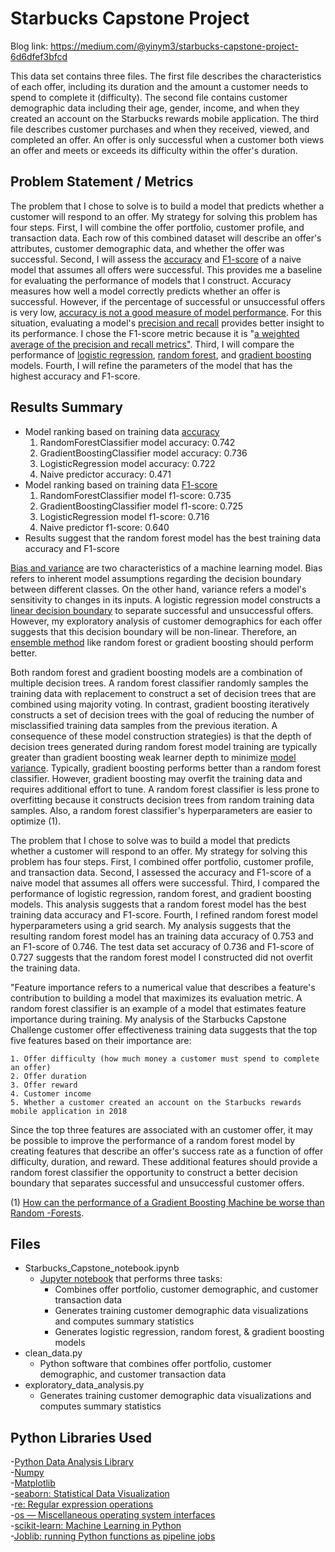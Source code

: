 # Starbucks Capstone Project
Blog link: https://medium.com/@yinym3/starbucks-capstone-project-6d6dfef3bfcd

This data set contains three files. The first file describes the characteristics of each offer, including its duration and the amount  a customer needs to spend to complete it (difficulty). The second file contains customer demographic data including their age, gender, income, and when they created an account on the Starbucks rewards mobile application. The third file describes customer purchases and when they received, viewed, and completed an offer. An offer is only successful when a customer both views an offer and meets or exceeds its difficulty within the offer's duration.
  
## Problem Statement / Metrics 
The problem that I chose to solve is to build a model that predicts whether a customer will respond to an offer. My strategy for solving this problem has four steps. First, I will combine the offer portfolio, customer profile, and transaction data. Each row of this combined dataset will describe an offer's attributes, customer demographic data, and whether the offer was successful. Second, I will assess the [accuracy](https://developers.google.com/machine-learning/crash-course/classification/accuracy) and [F1-score](https://scikit-learn.org/stable/modules/generated/sklearn.metrics.f1_score.html) of a naive model that assumes all offers were successful. This provides me a baseline for evaluating the performance of models that I construct. Accuracy measures how well a model correctly predicts whether an offer is successful. However, if the percentage of successful or unsuccessful offers is very low, [accuracy is not a good measure of model performance](https://www.manning.com/books/practical-data-science-with-r). For this situation, evaluating a model's [precision and recall](https://towardsdatascience.com/beyond-accuracy-precision-and-recall-3da06bea9f6c) provides better insight to its performance. I chose the F1-score metric because it is "[a weighted average of the precision and recall metrics"](https://scikit-learn.org/stable/modules/generated/sklearn.metrics.f1_score.html). Third, I will compare the performance of [logistic regression](https://towardsdatascience.com/logistic-regression-detailed-overview-46c4da4303bc), [random forest](https://towardsdatascience.com/the-random-forest-algorithm-d457d499ffcd), and [gradient boosting](https://machinelearningmastery.com/gentle-introduction-gradient-boosting-algorithm-machine-learning/) models. Fourth, I will refine the parameters of the model that has the highest accuracy and F1-score.  

## Results Summary
- Model ranking based on training data [accuracy](https://www.datarobot.com/wiki/accuracy/)  
    1. RandomForestClassifier model accuracy: 0.742
    2. GradientBoostingClassifier model accuracy: 0.736
    3. LogisticRegression model accuracy: 0.722
    4. Naive predictor accuracy: 0.471
- Model ranking based on training data [F1-score](https://en.wikipedia.org/wiki/Precision_and_recall)  
    1. RandomForestClassifier model f1-score: 0.735
    2. GradientBoostingClassifier model f1-score: 0.725
    3. LogisticRegression model f1-score: 0.716
    4. Naive predictor f1-score: 0.640
- Results suggest that the random forest model has the best training data accuracy and F1-score  

[Bias and variance](https://machinelearningmastery.com/gentle-introduction-to-the-bias-variance-trade-off-in-machine-learning/) are two characteristics of a machine learning model. Bias refers to inherent model assumptions regarding the decision boundary between different classes. On the other hand, variance refers a model's sensitivity to changes in its inputs. 
A logistic regression model constructs a [linear decision boundary](https://datascience.stackexchange.com/questions/6048/decision-tree-or-logistic-regression) to separate successful and unsuccessful offers. However, my exploratory analysis of customer demographics for each offer suggests that this decision boundary will be non-linear. Therefore, an [ensemble method](https://datascience.stackexchange.com/questions/6048/decision-tree-or-logistic-regression) like random forest or gradient boosting should perform better.

Both random forest and gradient boosting models are a combination of multiple decision trees. A random forest classifier randomly samples the training data with replacement to construct a set of decision trees that are combined using majority voting. In contrast, gradient boosting iteratively constructs a set of decision trees with the goal of reducing the number of misclassified training data samples from the previous iteration. A consequence of these model construction strategies) is that the depth of decision trees generated during random forest model training are typically greater than gradient boosting weak learner depth to minimize [model variance](https://stats.stackexchange.com/questions/173390/gradient-boosting-tree-vs-random-forest). Typically, gradient boosting performs better than a random forest classifier. However, gradient boosting may overfit the training data and requires additional effort to tune. A random forest classifier is less prone to overfitting because it constructs decision trees from random training data samples. Also, a random forest classifier's hyperparameters are easier to optimize (1).

The problem that I chose to solve was to build a model that predicts whether a customer will respond to an offer. My strategy for solving this problem has four steps. First, I combined offer portfolio, customer profile, and transaction data. Second, I assessed the accuracy and F1-score of a naive model that assumes all offers were successful. Third, I compared the performance of logistic regression, random forest, and gradient boosting models. This analysis suggests that a random forest model has the best training data accuracy and F1-score. Fourth, I refined random forest model hyperparameters using a grid search. My analysis suggests that the resulting random forest model has an training data accuracy of 0.753 and an F1-score of 0.746. 
The test data set accuracy of 0.736 and F1-score of 0.727 suggests that the random forest model I constructed did not overfit the training data.  

"Feature importance refers to a numerical value that describes a feature's contribution to building a model that maximizes its evaluation metric. A random forest classifier is an example of a model that estimates feature importance during training. My analysis of the Starbucks Capstone Challenge customer offer effectiveness training data suggests that the top five features based on their importance are:  
  
    1. Offer difficulty (how much money a customer must spend to complete an offer)  
    2. Offer duration   
    3. Offer reward  
    4. Customer income  
    5. Whether a customer created an account on the Starbucks rewards mobile application in 2018  
    
Since the top three features are associated with an customer offer, it may be possible to improve the performance of a random forest model by creating features that describe an offer's success rate as a function of offer difficulty, duration, and reward. These additional features should provide a random forest classifier the opportunity to construct a better decision boundary that separates successful and unsuccessful customer offers.

(1) [How can the performance of a Gradient Boosting Machine be worse than Random -Forests](https://www.quora.com/How-can-the-performance-of-a-Gradient-Boosting-Machine-be-worse-than-Random-Forests).  

## Files  
- Starbucks_Capstone_notebook.ipynb  
  - [Jupyter notebook](https://jupyter.org/) that performs three tasks:  
    - Combines offer portfolio, customer demographic, and customer transaction data  
    - Generates training customer demographic data visualizations and computes summary statistics  
    - Generates logistic regression, random forest, & gradient boosting models  
- clean_data.py  
  - Python software that combines offer portfolio, customer demographic, and customer transaction data  
- exploratory_data_analysis.py  
  - Generates training customer demographic data visualizations and computes summary statistics     
	
## Python Libraries Used
-[Python Data Analysis Library](https://pandas.pydata.org/)  
-[Numpy](http://www.numpy.org/)  
-[Matplotlib](https://matplotlib.org/)  
-[seaborn: Statistical Data Visualization](https://seaborn.pydata.org/)  
-[re: Regular expression operations](https://docs.python.org/3/library/re.html)  
-[os — Miscellaneous operating system interfaces](https://docs.python.org/3/library/os.html)  
-[scikit-learn: Machine Learning in Python](https://scikit-learn.org/stable/)  
-[Joblib: running Python functions as pipeline jobs](https://joblib.readthedocs.io/en/latest/)  
 
